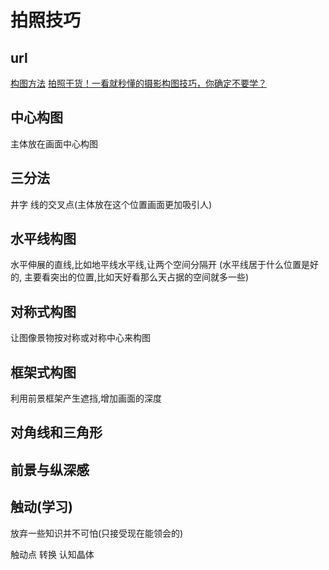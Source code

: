 # 拍照技巧

## url

[构图方法](https://zhongce.sina.com.cn/article/view/13754)
[拍照干货！一看就秒懂的摄影构图技巧，你确定不要学？](https://zhuanlan.zhihu.com/p/39305301)

## 中心构图

主体放在画面中心构图

## 三分法

井字 线的交叉点(主体放在这个位置画面更加吸引人)

## 水平线构图

水平伸展的直线,比如地平线水平线,让两个空间分隔开 (水平线居于什么位置是好的, 主要看突出的位置,比如天好看那么天占据的空间就多一些)

## 对称式构图

让图像景物按对称或对称中心来构图

## 框架式构图

利用前景框架产生遮挡,增加画面的深度

## 对角线和三角形

## 前景与纵深感

## 触动(学习)

放弃一些知识并不可怕(只接受现在能领会的)

触动点 转换 认知晶体
